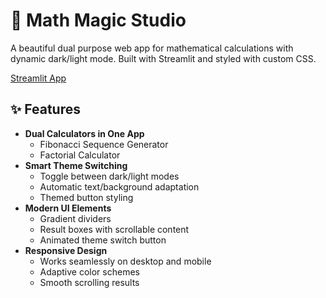 # 🧮 Math Magic Studio

A beautiful dual purpose web app for mathematical calculations with dynamic dark/light mode. Built with Streamlit and styled with custom CSS.

[Streamlit App](https://fibonacci-factorial.streamlit.app/)

## ✨ Features

- **Dual Calculators in One App**
  - Fibonacci Sequence Generator
  - Factorial Calculator
- **Smart Theme Switching**
  - Toggle between dark/light modes
  - Automatic text/background adaptation
  - Themed button styling
- **Modern UI Elements**
  - Gradient dividers
  - Result boxes with scrollable content
  - Animated theme switch button
- **Responsive Design**
  - Works seamlessly on desktop and mobile
  - Adaptive color schemes
  - Smooth scrolling results
